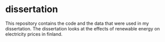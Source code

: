 # dissertation
This repository contains the code and the data that were used in my dissertation. The dissertation looks at the effects of renewable energy on electricity prices in finland. 
